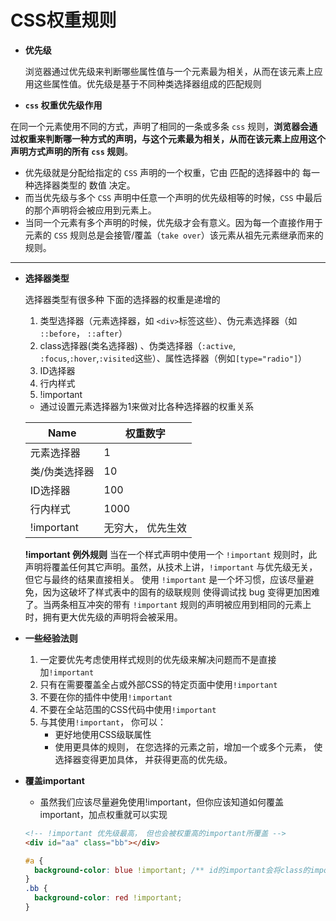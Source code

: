 # CSS权重规则

- **优先级**

  浏览器通过优先级来判断哪些属性值与一个元素最为相关，从而在该元素上应用这些属性值。优先级是基于不同种类选择器组成的匹配规则

- **`css` 权重优先级作用**

在同一个元素使用不同的方式，声明了相同的一条或多条 `css` 规则，**浏览器会通过权重来判断哪一种方式的声明，与这个元素最为相关，从而在该元素上应用这个声明方式声明的所有 `css` 规则**。

- 优先级就是分配给指定的 `CSS` 声明的一个权重，它由 匹配的选择器中的 每一种选择器类型的 数值 决定。
- 而当优先级与多个 `CSS` 声明中任意一个声明的优先级相等的时候，`CSS` 中最后的那个声明将会被应用到元素上。
- 当同一个元素有多个声明的时候，优先级才会有意义。因为每一个直接作用于元素的 `CSS` 规则总是会接管/覆盖（`take over`）该元素从祖先元素继承而来的规则。

---

- **选择器类型**

  选择器类型有很多种 下面的选择器的权重是递增的

  1. 类型选择器（元素选择器，如 `<div>`标签这些）、伪元素选择器（如 `::before`， `::after`）
  2. class选择器(类名选择器) 、伪类选择器（`:active`, `:focus`,`:hover`,`:visited`这些）、属性选择器（例如`[type="radio"]`）
  3. ID选择器
  4. 行内样式
  5. !important

  - 通过设置元素选择器为1来做对比各种选择器的权重关系

  | Name | 权重数字 |
    | --- | --- |
  | 元素选择器 | 1 |
  | 类/伪类选择器 | 10 |
  | ID选择器 | 100 |
  | 行内样式 | 1000 |
  | !important | 无穷大， 优先生效 |

  **!important 例外规则**
    当在一个样式声明中使用一个 `!important` 规则时，此声明将覆盖任何其它声明。虽然，从技术上讲，`!important` 与优先级无关，但它与最终的结果直接相关。
    使用 `!important` 是一个坏习惯，应该尽量避免，因为这破坏了样式表中的固有的级联规则 使得调试找 bug 变得更加困难了。当两条相互冲突的带有 `!important` 规则的声明被应用到相同的元素上时，拥有更大优先级的声明将会被采用。

- **一些经验法则**

   1. 一定要优先考虑使用样式规则的优先级来解决问题而不是直接加`!important`
   2. 只有在需要覆盖全占或外部CSS的特定页面中使用`!important`
   3. 不要在你的插件中使用`!important`
   4. 不要在全站范围的CSS代码中使用`!important`
   5. 与其使用`!important`， 你可以：
      - 更好地使用CSS级联属性
      - 使用更具体的规则， 在您选择的元素之前，增加一个或多个元素， 使选择器变得更加具体， 并获得更高的优先级。

- **覆盖important**

  - 虽然我们应该尽量避免使用!important，但你应该知道如何覆盖important，加点权重就可以实现

  ```html
  <!-- !important 优先级最高， 但也会被权重高的important所覆盖 -->
  <div id="aa" class="bb"></div>
  ```

  ```css
  #a {
    background-color: blue !important; /** id的important会将class的important覆盖掉 */
  }
  .bb {
    background-color: red !important;
  }
  ```
